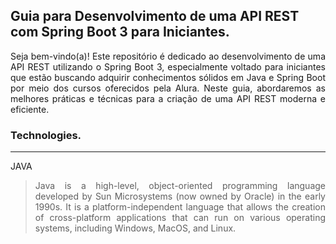 ## Guia para Desenvolvimento de uma API REST com Spring Boot 3 para Iniciantes.

<div align="justify"> 

Seja bem-vindo(a)! Este repositório é dedicado ao desenvolvimento de uma API REST utilizando o Spring Boot 3, especialmente voltado para iniciantes que estão buscando adquirir conhecimentos sólidos em Java e Spring Boot por meio dos cursos oferecidos pela Alura. Neste guia, abordaremos as melhores práticas e técnicas para a criação de uma API REST moderna e eficiente.</div>

### Technologies.
---
JAVA
> <div align="justify">Java is a high-level, object-oriented programming language developed by Sun Microsystems (now owned by Oracle) in the early 1990s. It is a platform-independent language that allows the creation of cross-platform applications that can run on various operating systems, including Windows, MacOS, and Linux. </div>
